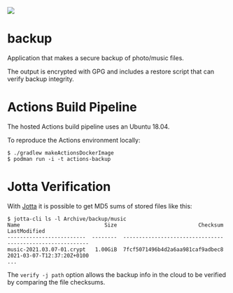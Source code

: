 ![](https://github.com/jskov/backup/workflows/Build%20and%20run%20tests/badge.svg)

# backup

Application that makes a secure backup of photo/music files.

The output is encrypted with GPG and includes a restore script that can verify backup integrity.


# Actions Build Pipeline

The hosted Actions build pipeline uses an Ubuntu 18.04.

To reproduce the Actions environment locally:

	$ ./gradlew makeActionsDockerImage
	$ podman run -i -t actions-backup
	

# Jotta Verification

With [Jotta](https://www.jottacloud.com/en/) it is possible to get MD5 sums of stored files like this:

```console
$ jotta-cli ls -l Archive/backup/music
Name                           Size                          Checksum                LastModified  
-------------------------  --------  --------------------------------  --------------------------  
music-2021.03.07-01.crypt   1.00GiB  7fcf5071496b4d2a6aa981caf9adbec8  2021-03-07-T12:37:20Z+0100  
...
```

The `verify -j path` option allows the backup info in the cloud to be verified by comparing the file checksums.

